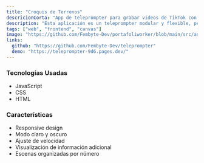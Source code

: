 ```yaml
---
title: "Croquis de Terrenos"
descricionCorta: "App de teleprompter para grabar videos de TikTok con guiones organizados por escenas, ajuste de velocidad y emociones guiadas."
description: "Esta aplicación es un teleprompter modular y flexible, pensado para facilitar la creación de contenido en formato de video para plataformas como TikTok. Permite organizar el contenido en escenas, ajustar parámetros de cada escena y visualizar información adicional para mejorar la experiencia de grabación."
tags: ["web", "frontend", "canvas"]
image: "https://github.com/Fembyte-Dev/portafoliworker/blob/main/src/assets/images/projects/proyecto-3.png?raw=true"
links:
  github: "https://github.com/Fembyte-Dev/teleprompter"
  demo: "https://teleprompter-9d6.pages.dev/"
---
```


### Tecnologías Usadas
- JavaScript
- CSS
- HTML

### Características
- Responsive design
- Modo claro y oscuro
- Ajuste de velocidad
- Visualización de información adicional
- Escenas organizadas por número